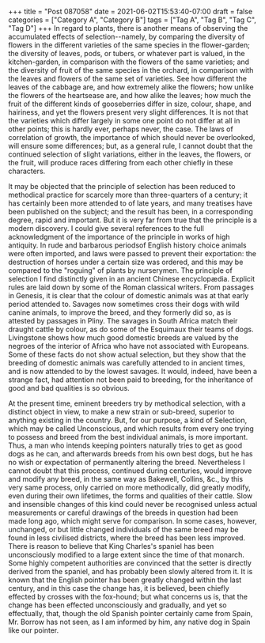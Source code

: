 +++
title = "Post 087058"
date = 2021-06-02T15:53:40-07:00
draft = false
categories = ["Category A", "Category B"]
tags = ["Tag A", "Tag B", "Tag C", "Tag D"]
+++
In regard to plants, there is another means of observing the accumulated effects of selection--namely, by comparing the diversity of flowers in the different varieties of the same species in the flower-garden; the diversity of leaves, pods, or tubers, or whatever part is valued, in the kitchen-garden, in comparison with the flowers of the same varieties; and the diversity of fruit of the same species in the orchard, in comparison with the leaves and flowers of the same set of varieties. See how different the leaves of the cabbage are, and how extremely alike the flowers; how unlike the flowers of the heartsease are, and how alike the leaves; how much the fruit of the different kinds of gooseberries differ in size, colour, shape, and hairiness, and yet the flowers present very slight differences. It is not that the varieties which differ largely in some one point do not differ at all in other points; this is hardly ever, perhaps never, the case. The laws of correlation of growth, the importance of which should never be overlooked, will ensure some differences; but, as a general rule, I cannot doubt that the continued selection of slight variations, either in the leaves, the flowers, or the fruit, will produce races differing from each other chiefly in these characters.

It may be objected that the principle of selection has been reduced to methodical practice for scarcely more than three-quarters of a century; it has certainly been more attended to of late years, and many treatises have been published on the subject; and the result has been, in a corresponding degree, rapid and important. But it is very far from true that the principle is a modern discovery. I could give several references to the full acknowledgment of the importance of the principle in works of high antiquity. In rude and barbarous periodsof English history choice animals were often imported, and laws were passed to prevent their exportation: the destruction of horses under a certain size was ordered, and this may be compared to the "roguing" of plants by nurserymen. The principle of selection I find distinctly given in an ancient Chinese encyclopædia. Explicit rules are laid down by some of the Roman classical writers. From passages in Genesis, it is clear that the colour of domestic animals was at that early period attended to. Savages now sometimes cross their dogs with wild canine animals, to improve the breed, and they formerly did so, as is attested by passages in Pliny. The savages in South Africa match their draught cattle by colour, as do some of the Esquimaux their teams of dogs. Livingstone shows how much good domestic breeds are valued by the negroes of the interior of Africa who have not associated with Europeans. Some of these facts do not show actual selection, but they show that the breeding of domestic animals was carefully attended to in ancient times, and is now attended to by the lowest savages. It would, indeed, have been a strange fact, had attention not been paid to breeding, for the inheritance of good and bad qualities is so obvious.

At the present time, eminent breeders try by methodical selection, with a distinct object in view, to make a new strain or sub-breed, superior to anything existing in the country. But, for our purpose, a kind of Selection, which may be called Unconscious, and which results from every one trying to possess and breed from the best individual animals, is more important. Thus, a man who intends keeping pointers naturally tries to get as good dogs as he can, and afterwards breeds from his own best dogs, but he has no wish or expectation of permanently altering the breed. Nevertheless I cannot doubt that this process, continued during centuries, would improve and modify any breed, in the same way as Bakewell, Collins, &c., by this very same process, only carried on more methodically, did greatly modify, even during their own lifetimes, the forms and qualities of their cattle. Slow and insensible changes of this kind could never be recognised unless actual measurements or careful drawings of the breeds in question had been made long ago, which might serve for comparison. In some cases, however, unchanged, or but little changed individuals of the same breed may be found in less civilised districts, where the breed has been less improved. There is reason to believe that King Charles's spaniel has been unconsciously modified to a large extent since the time of that monarch. Some highly competent authorities are convinced that the setter is directly derived from the spaniel, and has probably been slowly altered from it. It is known that the English pointer has been greatly changed within the last century, and in this case the change has, it is believed, been chiefly effected by crosses with the fox-hound; but what concerns us is, that the change has been effected unconsciously and gradually, and yet so effectually, that, though the old Spanish pointer certainly came from Spain, Mr. Borrow has not seen, as I am informed by him, any native dog in Spain like our pointer.
